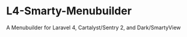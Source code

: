 L4-Smarty-Menubuilder
=====================

A Menubuilder for Laravel 4, Cartalyst/Sentry 2, and Dark/SmartyView
